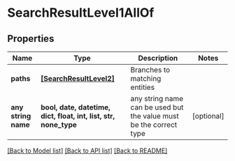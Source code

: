 # SearchResultLevel1AllOf


## Properties
Name | Type | Description | Notes
------------ | ------------- | ------------- | -------------
**paths** | [**[SearchResultLevel2]**](SearchResultLevel2.md) | Branches to matching entities | 
**any string name** | **bool, date, datetime, dict, float, int, list, str, none_type** | any string name can be used but the value must be the correct type | [optional]

[[Back to Model list]](../README.md#documentation-for-models) [[Back to API list]](../README.md#documentation-for-api-endpoints) [[Back to README]](../README.md)


